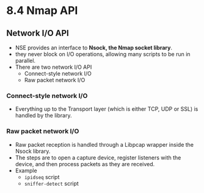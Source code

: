 # 8.4 Nmap API

## Network I/O API

* NSE provides an interface to **Nsock, the Nmap socket library**.
* they never block on I/O operations, allowing many scripts to be run in parallel.
* There are two network I/O API
  * Connect-style network I/O
  * Raw packet network I/O

### Connect-style network I/O

* Everything up to the Transport layer \(which is either TCP, UDP or SSL\) is handled by the library.

### Raw packet network I/O

* Raw packet reception is handled through a Libpcap wrapper inside the Nsock library. 
* The steps are to open a capture device, register listeners with the device, and then process packets as they are received.
* Example 
  * `ipidseq` script
  * `sniffer-detect` script

